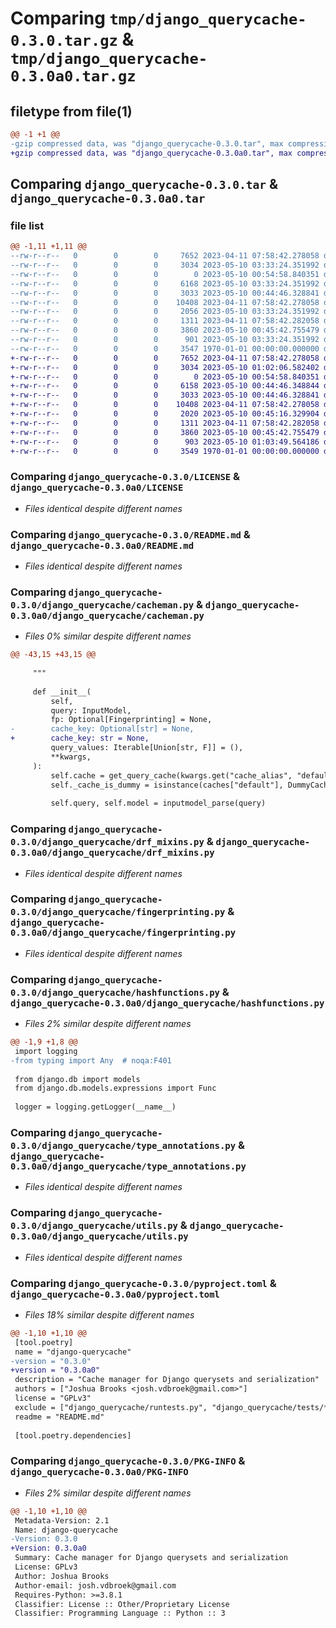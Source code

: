 # Comparing `tmp/django_querycache-0.3.0.tar.gz` & `tmp/django_querycache-0.3.0a0.tar.gz`

## filetype from file(1)

```diff
@@ -1 +1 @@
-gzip compressed data, was "django_querycache-0.3.0.tar", max compression
+gzip compressed data, was "django_querycache-0.3.0a0.tar", max compression
```

## Comparing `django_querycache-0.3.0.tar` & `django_querycache-0.3.0a0.tar`

### file list

```diff
@@ -1,11 +1,11 @@
--rw-r--r--   0        0        0     7652 2023-04-11 07:58:42.278058 django_querycache-0.3.0/LICENSE
--rw-r--r--   0        0        0     3034 2023-05-10 03:33:24.351992 django_querycache-0.3.0/README.md
--rw-r--r--   0        0        0        0 2023-05-10 00:54:58.840351 django_querycache-0.3.0/django_querycache/__init__.py
--rw-r--r--   0        0        0     6168 2023-05-10 03:33:24.351992 django_querycache-0.3.0/django_querycache/cacheman.py
--rw-r--r--   0        0        0     3033 2023-05-10 00:44:46.328841 django_querycache-0.3.0/django_querycache/drf_mixins.py
--rw-r--r--   0        0        0    10408 2023-04-11 07:58:42.278058 django_querycache-0.3.0/django_querycache/fingerprinting.py
--rw-r--r--   0        0        0     2056 2023-05-10 03:33:24.351992 django_querycache-0.3.0/django_querycache/hashfunctions.py
--rw-r--r--   0        0        0     1311 2023-04-11 07:58:42.282058 django_querycache-0.3.0/django_querycache/type_annotations.py
--rw-r--r--   0        0        0     3860 2023-05-10 00:45:42.755479 django_querycache-0.3.0/django_querycache/utils.py
--rw-r--r--   0        0        0      901 2023-05-10 03:33:24.351992 django_querycache-0.3.0/pyproject.toml
--rw-r--r--   0        0        0     3547 1970-01-01 00:00:00.000000 django_querycache-0.3.0/PKG-INFO
+-rw-r--r--   0        0        0     7652 2023-04-11 07:58:42.278058 django_querycache-0.3.0a0/LICENSE
+-rw-r--r--   0        0        0     3034 2023-05-10 01:02:06.582402 django_querycache-0.3.0a0/README.md
+-rw-r--r--   0        0        0        0 2023-05-10 00:54:58.840351 django_querycache-0.3.0a0/django_querycache/__init__.py
+-rw-r--r--   0        0        0     6158 2023-05-10 00:44:46.348844 django_querycache-0.3.0a0/django_querycache/cacheman.py
+-rw-r--r--   0        0        0     3033 2023-05-10 00:44:46.328841 django_querycache-0.3.0a0/django_querycache/drf_mixins.py
+-rw-r--r--   0        0        0    10408 2023-04-11 07:58:42.278058 django_querycache-0.3.0a0/django_querycache/fingerprinting.py
+-rw-r--r--   0        0        0     2020 2023-05-10 00:45:16.329904 django_querycache-0.3.0a0/django_querycache/hashfunctions.py
+-rw-r--r--   0        0        0     1311 2023-04-11 07:58:42.282058 django_querycache-0.3.0a0/django_querycache/type_annotations.py
+-rw-r--r--   0        0        0     3860 2023-05-10 00:45:42.755479 django_querycache-0.3.0a0/django_querycache/utils.py
+-rw-r--r--   0        0        0      903 2023-05-10 01:03:49.564186 django_querycache-0.3.0a0/pyproject.toml
+-rw-r--r--   0        0        0     3549 1970-01-01 00:00:00.000000 django_querycache-0.3.0a0/PKG-INFO
```

### Comparing `django_querycache-0.3.0/LICENSE` & `django_querycache-0.3.0a0/LICENSE`

 * *Files identical despite different names*

### Comparing `django_querycache-0.3.0/README.md` & `django_querycache-0.3.0a0/README.md`

 * *Files identical despite different names*

### Comparing `django_querycache-0.3.0/django_querycache/cacheman.py` & `django_querycache-0.3.0a0/django_querycache/cacheman.py`

 * *Files 0% similar despite different names*

```diff
@@ -43,15 +43,15 @@
 
     """
 
     def __init__(
         self,
         query: InputModel,
         fp: Optional[Fingerprinting] = None,
-        cache_key: Optional[str] = None,
+        cache_key: str = None,
         query_values: Iterable[Union[str, F]] = (),
         **kwargs,
     ):
         self.cache = get_query_cache(kwargs.get("cache_alias", "default"))
         self._cache_is_dummy = isinstance(caches["default"], DummyCache)
 
         self.query, self.model = inputmodel_parse(query)
```

### Comparing `django_querycache-0.3.0/django_querycache/drf_mixins.py` & `django_querycache-0.3.0a0/django_querycache/drf_mixins.py`

 * *Files identical despite different names*

### Comparing `django_querycache-0.3.0/django_querycache/fingerprinting.py` & `django_querycache-0.3.0a0/django_querycache/fingerprinting.py`

 * *Files identical despite different names*

### Comparing `django_querycache-0.3.0/django_querycache/hashfunctions.py` & `django_querycache-0.3.0a0/django_querycache/hashfunctions.py`

 * *Files 2% similar despite different names*

```diff
@@ -1,9 +1,8 @@
 import logging
-from typing import Any  # noqa:F401
 
 from django.db import models
 from django.db.models.expressions import Func
 
 logger = logging.getLogger(__name__)
```

### Comparing `django_querycache-0.3.0/django_querycache/type_annotations.py` & `django_querycache-0.3.0a0/django_querycache/type_annotations.py`

 * *Files identical despite different names*

### Comparing `django_querycache-0.3.0/django_querycache/utils.py` & `django_querycache-0.3.0a0/django_querycache/utils.py`

 * *Files identical despite different names*

### Comparing `django_querycache-0.3.0/pyproject.toml` & `django_querycache-0.3.0a0/pyproject.toml`

 * *Files 18% similar despite different names*

```diff
@@ -1,10 +1,10 @@
 [tool.poetry]
 name = "django-querycache"
-version = "0.3.0"
+version = "0.3.0a0"
 description = "Cache manager for Django querysets and serialization"
 authors = ["Joshua Brooks <josh.vdbroek@gmail.com>"]
 license = "GPLv3"
 exclude = ["django_querycache/runtests.py", "django_querycache/tests/**"]
 readme = "README.md"
 
 [tool.poetry.dependencies]
```

### Comparing `django_querycache-0.3.0/PKG-INFO` & `django_querycache-0.3.0a0/PKG-INFO`

 * *Files 2% similar despite different names*

```diff
@@ -1,10 +1,10 @@
 Metadata-Version: 2.1
 Name: django-querycache
-Version: 0.3.0
+Version: 0.3.0a0
 Summary: Cache manager for Django querysets and serialization
 License: GPLv3
 Author: Joshua Brooks
 Author-email: josh.vdbroek@gmail.com
 Requires-Python: >=3.8.1
 Classifier: License :: Other/Proprietary License
 Classifier: Programming Language :: Python :: 3
```

